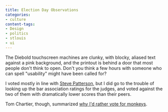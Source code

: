 ```yaml
---
title: Election Day Observations
categories:
- culture
content-tags:
- Design
- politics
- stlouis
- ui
---
```


The Diebold touchscreen machines are clunky, with blocky, aliased text against a pink background, and the printout is behind a door that most people don't think to open.  Don't you think a few hours with someone who can spell "usability" might have been called for?

I voted mostly in line with [Steve Patterson][1], but I did go to the trouble of looking up the bar association ratings for the judges, and voted against the two of them with dramatically lower scores than their peers.

Tom Chartier, though, summarized [why I'd rather vote for monkeys][2].

   [1]: http://www.urbanreviewstl.com/archives/000915.php
   [2]: http://www.lewrockwell.com/chartier/chartier40.html
